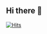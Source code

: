 ## Hi there 👋

<!--
**Luna77877/Luna77877** is a ✨ _special_ ✨ repository because its `README.md` (this file) appears on your GitHub profile.

Here are some ideas to get you started:

- 🔭 I’m currently working on ...
- 🌱 I’m currently learning ...
- 👯 I’m looking to collaborate on ...
- 🤔 I’m looking for help with ...
- 💬 Ask me about ...
- 📫 How to reach me: ...
- 😄 Pronouns: ...
- ⚡ Fun fact: ...
-->

[![Hits](https://hits.seeyoufarm.com/api/count/incr/badge.svg?url=https%3A%2F%2Fgithub.com%2FLuna77877%2FLuna77877.git&count_bg=%231A1B19&title_bg=%23DD0606&icon=&icon_color=%23171717&title=HI&edge_flat=true)](https://hits.seeyoufarm.com)
